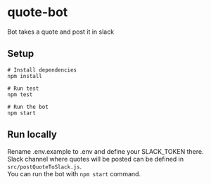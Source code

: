# quote-bot

Bot takes a quote and post it in slack

## Setup

```
# Install dependencies
npm install

# Run test
npm test

# Run the bot
npm start
```

## Run locally

Rename .env.example to .env and define your SLACK_TOKEN there.  
Slack channel where quotes will be posted can be defined in `src/postQuoteToSlack.js`.  
You can run the bot with `npm start` command.
